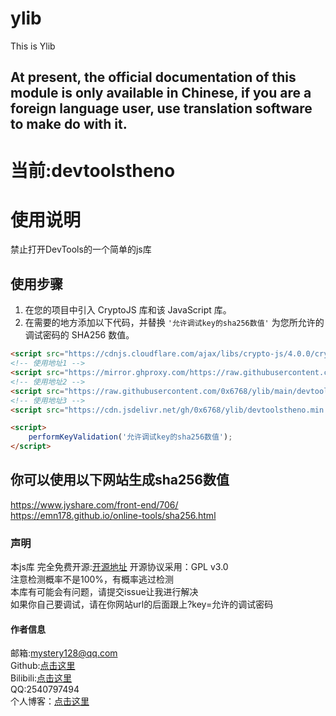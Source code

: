 # ylib
This is Ylib
## At present, the official documentation of this module is only available in Chinese, if you are a foreign language user, use translation software to make do with it.

# 当前:devtoolstheno
# 使用说明

禁止打开DevTools的一个简单的js库

## 使用步骤

1. 在您的项目中引入 CryptoJS 库和该 JavaScript 库。
2. 在需要的地方添加以下代码，并替换 `'允许调试key的sha256数值'` 为您所允许的调试密码的 SHA256 数值。

```html
<script src="https://cdnjs.cloudflare.com/ajax/libs/crypto-js/4.0.0/crypto-js.min.js"></script>
<!-- 使用地址1 -->
<script src="https://mirror.ghproxy.com/https://raw.githubusercontent.com/0x6768/ylib/main/devtoolstheno.min.js"></script>
<!-- 使用地址2 -->
<script src="https://raw.githubusercontent.com/0x6768/ylib/main/devtoolstheno.min.js"></script>
<!-- 使用地址3 -->
<script src="https://cdn.jsdelivr.net/gh/0x6768/ylib/devtoolstheno.min.js"></script>

<script>
    performKeyValidation('允许调试key的sha256数值');
</script>
```
## 你可以使用以下网站生成sha256数值
https://www.jyshare.com/front-end/706/ <br>
https://emn178.github.io/online-tools/sha256.html
### 声明
本js库 完全免费开源:[开源地址][1] 开源协议采用：GPL v3.0 <br>
注意检测概率不是100%，有概率逃过检测 <br>
本库有可能会有问题，请提交issue让我进行解决 <br>
如果你自己要调试，请在你网站url的后面跟上?key=允许的调试密码 <br>

#### 作者信息
邮箱:mystery128@qq.com <br>
Github:[点击这里][2] <br>
Bilibili:[点击这里][3] <br>
QQ:2540797494 <br>
个人博客：[点击这里][4] <br>


  [1]: https://github.com/0x6768/ylib
  [2]: https://github.com/0x6768
  [3]: https://space.bilibili.com/493847518?spm_id_from=..0.0
  [4]: https://blog.yang233.eu.org/
